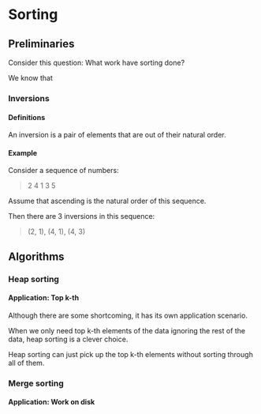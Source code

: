 # Sorting

## Preliminaries

Consider this question: What work have sorting done?

We know that 

###  Inversions

#### Definitions

An inversion is a pair of elements that are out of their natural order.

#### Example

Consider a sequence of numbers:
>2 4 1 3 5  

Assume that ascending is the natural order of this sequence.

Then there are 3 inversions in this sequence:
> (2, 1), (4, 1), (4, 3)



## Algorithms

### Heap sorting

#### Application: Top k-th

Although there are some shortcoming, it has its own application scenario.

When we only need top k-th elements of the data ignoring the rest of the data, heap sorting is a clever choice.

Heap sorting can just pick up the top k-th elements without    sorting through all of them.

### Merge sorting

#### Application: Work on disk
